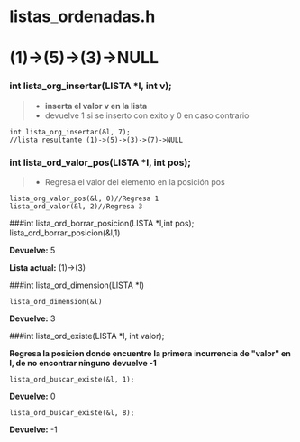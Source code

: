 
listas_ordenadas.h
====

# (1)->(5)->(3)->NULL


### int lista\_org\_insertar(LISTA *l, int v);

> - **inserta el valor v en la lista**
> - devuelve 1 si se inserto con exito y 0 en caso contrario

	int lista_org_insertar(&l, 7);
	//lista resultante (1)->(5)->(3)->(7)->NULL
	
### int lista\_ord\_valor\_pos(LISTA *l, int pos);

> - Regresa el valor del elemento en la posición pos

	lista_org_valor_pos(&l, 0)//Regresa 1
	lista_ord_valor(&l, 2)//Regresa 3

###int lista\_ord\_borrar\_posicion(LISTA *l,int pos);
       lista_ord_borrar_posicion(&l,1)
       
**Devuelve:** 5 

**Lista actual:** (1)->(3)

###int lista\_ord\_dimension(LISTA *l)

	lista_ord_dimension(&l)	
	
**Devuelve:** 3

	
###int lista\_ord\_existe(LISTA *l, int valor);

**Regresa la posicion donde encuentre la primera incurrencia de "valor" en l,  de no encontrar ninguno devuelve -1**

	lista_ord_buscar_existe(&l, 1);

**Devuelve:** 0

	lista_ord_buscar_existe(&l, 8);

**Devuelve:** -1
	
    
